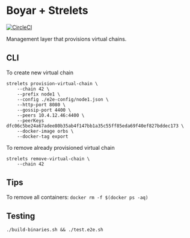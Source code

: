 # Boyar + Strelets

[![CircleCI](https://circleci.com/gh/orbs-network/boyarin/tree/master.svg?style=svg)](https://circleci.com/gh/orbs-network/boyarin/tree/master)

Management layer that provisions virtual chains.

## CLI

To create new virtual chain

```
strelets provision-virtual-chain \
    --chain 42 \
    --prefix node1 \
    --config ./e2e-config/node1.json \
    --http-port 8080 \
    --gossip-port 4400 \
    --peers 10.4.12.46:4400 \
    --peerKeys dfc06c5be24a67adee80b35ab4f147bb1a35c55ff85eda69f40ef827bddec173 \
    --docker-image orbs \
    --docker-tag export
```

To remove already provisioned virtual chain

```
strelets remove-virtual-chain \
    --chain 42
```

## Tips

To remove all containers: `docker rm -f $(docker ps -aq)`

## Testing

`./build-binaries.sh && ./test.e2e.sh`
